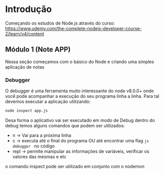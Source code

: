 # Introdução

Começando os estudos de Node.js através do curso: https://www.udemy.com/the-complete-nodejs-developer-course-2/learn/v4/content

## Módulo 1 (Note APP)
Nessa seção começamos com o básico do Node e criando uma simples aplicação de notas

### Debugger
O debugger é uma ferramenta muito interessante do node v8.0.0+ onde você pode acompanhar a execução do seu programa linha a linha. Para tal devemos executar a aplicação utilizando:
```bash
node inspect app.js
```

Desa forma o aplicativo vai ser executado em modo de Debug dentro do debug temos alguns comandos que podem ser utilizados:
- n -> Vai para a próxima linha
- c -> executa até o final do programa OU até encontrar uma flag ```js debugger ``` no código
- repl -> permite manipular as informações de variáveis, verificar os valores das mesmas e etc

o comando inspect pode ser utilizado em conjunto com o nodemon